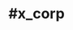 ---
title    : "#x_corp"
permalink            : "/tag/x_corp" 
category : "tag"
tags     :

- "#x_corp"
---